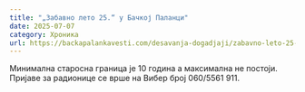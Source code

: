 ```yaml
---
title: "„Забавно лето 25.“ у Бачкој Паланци"
date: 2025-07-07
category: Хроника
url: https://backapalankavesti.com/desavanja-dogadjaji/zabavno-leto-25-u-backoj-palanci/
---
```


Минимална старосна граница је 10 година а максимална не постоји. Пријаве за радионице се врше на Вибер број 060/5561 911.
